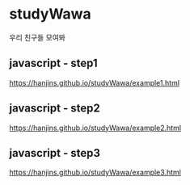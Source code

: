# studyWawa
우리 친구들 모여봐
## javascript - step1
<https://hanjins.github.io/studyWawa/example1.html>

## javascript - step2
<https://hanjins.github.io/studyWawa/example2.html>

## javascript - step3
<https://hanjins.github.io/studyWawa/example3.html>
